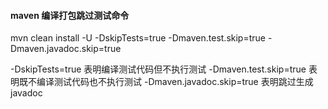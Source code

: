 #### maven 编译打包跳过测试命令

mvn clean install -U -DskipTests=true -Dmaven.test.skip=true -Dmaven.javadoc.skip=true

-DskipTests=true 表明编译测试代码但不执行测试
-Dmaven.test.skip=true 表明既不编译测试代码也不执行测试
-Dmaven.javadoc.skip=true 表明跳过生成javadoc




